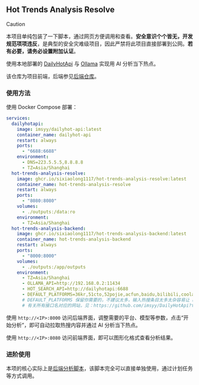## Hot Trends Analysis Resolve

> [!CAUTION]
> 本项目单纯包装了一下脚本，通过网页方便调用和查看。**安全意识个个皆无，开发规范项项违反**，是典型的安全灾难级项目，因此严禁将此项目直接部署到公网。**若有必要，请务必设置附加认证**。

使用本地部署的 [DailyHotApi](https://github.com/imsyy/DailyHotApi) 与 [Ollama](https://ollama.com/) 实现用 AI 分析当下热点。

该仓库为项目前端，后端参见[后端仓库](https://github.com/sixiaolong1117/hot-trends-analysis-backend)。

### 使用方法

使用 Docker Compose 部署：

```yml
services:
  dailyhotapi:
    image: imsyy/dailyhot-api:latest
    container_name: dailyhot-api
    restart: always
    ports:
      - "6688:6688"
    environment:
      - DNS=223.5.5.5,8.8.8.8
      - TZ=Asia/Shanghai
  hot-trends-analysis-resolve:
    image: ghcr.io/sixiaolong1117/hot-trends-analysis-resolve:latest
    container_name: hot-trends-analysis-resolve
    restart: always
    ports:
      - "8080:8080"
    volumes:
      - ./outputs:/data:ro
    environment:
      - TZ=Asia/Shanghai
  hot-trends-analysis-backend:
    image: ghcr.io/sixiaolong1117/hot-trends-analysis-backend:latest
    container_name: hot-trends-analysis-backend
    restart: always
    ports:
      - "8000:8000"    
    volumes:
      - ./outputs:/app/outputs           
    environment:
      - TZ=Asia/Shanghai      
      - OLLAMA_API=http://192.168.0.2:11434     
      - HOT_SEARCH_API=http://dailyhotapi:6688
      - DEFAULT_PLATFORMS=36kr,51cto,52pojie,acfun,baidu,bilibili,coolapk,csdn,dgtle,douban-group,douban-movie,douyin,earthquake,gameres,geekpark,genshin,github,guokr,hackernews,hellogithub,history,honkai,hostloc,hupu,huxiu,ifanr,ithome-xijiayi,ithome,jianshu,juejin,kuaishou,linuxdo,lol,miyoushe,netease-news,newsmth,ngabbs,nodeseek,nytimes,producthunt,qq-news,sina-news,sina,smzdm,sspai,starrail,thepaper,tieba,toutiao,v2ex,weatheralarm,weibo,weread,yystv,zhihu-daily,zhihu
      # DEFAULT_PLATFORMS 保留你需要的，不建议太多，输入热搜条目太多太杂容易让 LLM 产生更严重的幻觉。
      # 有关所有接口名对应的网站，见：https://github.com/imsyy/DailyHotApi?tab=readme-ov-file#-%E6%8E%A5%E5%8F%A3%E6%80%BB%E8%A7%88
```

使用 `http://<IP>:8000` 访问后端界面，调整需要的平台、模型等参数，点击“开始分析”，即可自动拉取热搜内容并通过 AI 分析当下热点。

使用 `http://<IP>:8080` 访问前端界面，即可以图形化格式查看分析结果。

### 进阶使用

本项的核心实际上是[后端分析脚本](https://github.com/sixiaolong1117/hot-trends-analysis-backend/blob/master/app/analyzer.py)，该脚本完全可以直接单独使用，通过计划任务等方式调用。